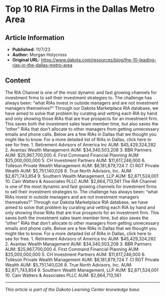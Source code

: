 # Top 10 RIA Firms in the Dallas Metro Area

## Article Information
- **Published:** 11/7/23
- **Author:** Morgan Holycross
- **Original URL:** https://www.dakota.com/resources/blog/the-10-leading-rias-in-the-dallas-metro-area

## Content

The RIA Channel is one of the most dynamic and fast growing channels for investment firms to sell their investment strategies to. The challenge has always been: “what RIAs invest in outside managers and are not investment managers themselves?” Through our Dakota Marketplace RIA database, we have aimed to solve that problem by curating and vetting each RIA by hand and only showing those RIAs that are true prospects for an investment firm. This saves both the investment sales team member time, but also saves the “other” RIAs that don’t allocate to other managers from getting unnecessary emails and phone calls. Below are a few RIAs in Dallas that we thought you might like to know. For a more detailed list of RIAs in Dallas, click here to see for free. 1. Retirement Advisors of America Inc AUM: $45,429,324,282 2. Avantax Wealth Management AUM: $34,340,503,208 3. BBR Partners AUM: $25,967,700,000 4. First Command Financial Planning AUM: $25,000,000,000 5. CH Investment Partners AUM: $11,617,246,000 6. Tolleson Private Wealth Management AUM: $8,181,879,724 7. CI RGT Private Wealth AUM: $5,751,140,026 8. True North Advisors, Inc. AUM: $2,871,743,854 9. Southern Wealth Management, LLP AUM: $2,871,524,001 10. Cain Watters & Associates PLLC AUM: $2,664,713,561 The RIA Channel is one of the most dynamic and fast growing channels for investment firms to sell their investment strategies to. The challenge has always been: “what RIAs invest in outside managers and are not investment managers themselves?” Through our Dakota Marketplace RIA database, we have aimed to solve that problem by curating and vetting each RIA by hand and only showing those RIAs that are true prospects for an investment firm. This saves both the investment sales team member time, but also saves the “other” RIAs that don’t allocate to other managers from getting unnecessary emails and phone calls. Below are a few RIAs in Dallas that we thought you might like to know. For a more detailed list of RIAs in Dallas, click here to see for free. 1. Retirement Advisors of America Inc AUM: $45,429,324,282 2. Avantax Wealth Management AUM: $34,340,503,208 3. BBR Partners AUM: $25,967,700,000 4. First Command Financial Planning AUM: $25,000,000,000 5. CH Investment Partners AUM: $11,617,246,000 6. Tolleson Private Wealth Management AUM: $8,181,879,724 7. CI RGT Private Wealth AUM: $5,751,140,026 8. True North Advisors, Inc. AUM: $2,871,743,854 9. Southern Wealth Management, LLP AUM: $2,871,524,001 10. Cain Watters & Associates PLLC AUM: $2,664,713,561

---

*This article is part of the Dakota Learning Center knowledge base.*